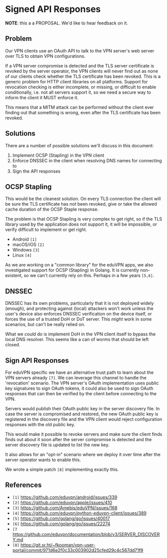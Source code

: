 # Signed API Responses

**NOTE**: this a a PROPOSAL. We'd like to hear feedback on it.

## Problem

Our VPN clients use an OAuth API to talk to the VPN server's web server over 
TLS to obtain VPN configurations.

If a VPN server compromise is detected and the TLS server certificate is 
revoked by the server operator, the VPN clients will never find out as none of 
our clients check whether the TLS certificate has been revoked. This is a 
generic problem for HTTP client libraries on all platforms. Support for 
revocation checking is either incomplete, or missing, or difficult to enable 
conditionally, i.e. not all servers support it, so we need a secure way to 
inform the client it MUST enforce it.

This means that a MITM attack can be performed without the client ever finding 
out that something is wrong, even after the TLS certificate has been revoked.

## Solutions

There are a number of possible solutions we'll discuss in this document:

1. Implement OCSP (Stapling) in the VPN client
2. Enforce DNSSEC in the client when resolving DNS names for connecting to
3. Sign the API responses

## OCSP Stapling

This would be the cleanest solution. On every TLS connection the client will be
sure the TLS certificate has not been revoked, give or take the allowed cache
duration of the OCSP Staple response.

The problem is that OCSP Stapling is very complex to get right, so if the TLS
library used by the application does not support it, it will be impossible, or
verify difficult to implement or get right.

* Android `[1]`
* macOS/iOS `[2]`
* Windows `[3]`
* Linux `[4]`

As we are working on a "common library" for the eduVPN apps, we also 
investigated support for OCSP (Stapling) in Golang. It is currently 
non-existent, so we can't currently rely on this. Perhaps in a few years 
`[5,6]`.

## DNSSEC

DNSSEC has its own problems, particularly that it is not deployed widely
(enough), and protecting against (local) attackers won't work unless the user's 
device also enforces DNSSEC verification on the device itself, or forces the 
use of a trusted DoH or DoT server. This _might_ work in some scenarios, but 
can't be really relied on.

What we _could_ do is implement DoH in the VPN client itself to bypass the 
local DNS resolver. This seems like a can of worms that should be left closed.

## Sign API Responses

For eduVPN specific we have an alternative trust path to learn about the VPN 
servers already `[7]`. We can leverage this channel to handle the 'revocation' 
scenario. The VPN server's OAuth implementation uses public key signatures to
sign OAuth tokens, it could also be used to sign OAuth responses that can then
be verified by the client before connecting to the VPN.

Servers would publish their OAuth public key in the server discovery file. In
case the server is compromised and restored, the new OAuth public key is 
registered in the discovery file and the VPN client would reject configuration
responses with the old public key.

This would make it possible to revoke servers and make sure the client finds 
finds out about it soon after the server compromise is detected and the 
server discovery file is updated to list the new key.

It also allows for an "opt-in" scenario where we deploy it over time after the
server operator wants to enable this.

We wrote a simple patch `[8]` implementing exactly this.

## References

* `[1]` https://github.com/eduvpn/android/issues/339
* `[2]` https://github.com/eduvpn/apple/issues/410
* `[3]` https://github.com/Amebis/eduVPN/issues/168
* `[4]` https://github.com/eduvpn/python-eduvpn-client/issues/389
* `[5]` https://github.com/golang/go/issues/40017
* `[6]` https://github.com/golang/go/issues/22274
* `[7` https://github.com/eduvpn/documentation/blob/v3/SERVER_DISCOVERY.md
* `[8]` https://git.sr.ht/~fkooman/vpn-user-portal/commit/971d6e2f0c33c003902d25cfed29c4c567dd71f9
